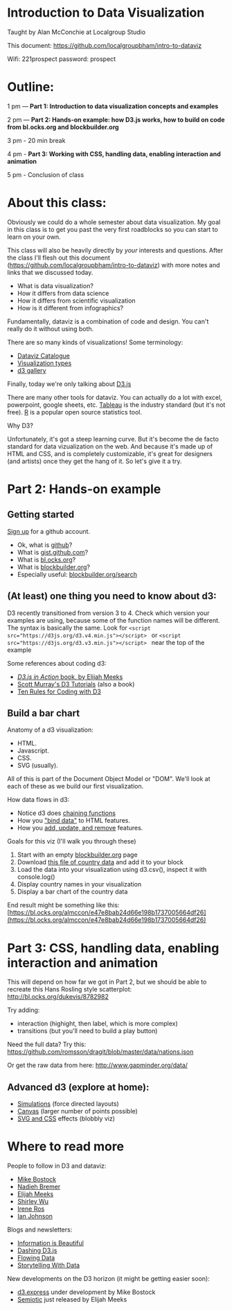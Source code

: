 # Introduction to Data Visualization 
Taught by Alan McConchie at Localgroup Studio

This document: https://github.com/localgroupbham/intro-to-dataviz

Wifi: 221prospect password: prospect

# Outline:


1 pm — **Part 1: Introduction to data visualization concepts and examples**

2 pm — **Part 2: Hands-on example: how D3.js works, how to build on code from bl.ocks.org and blockbuilder.org**

3 pm - 20 min break

4 pm - **Part 3: Working with CSS, handling data, enabling interaction and animation**

5 pm - Conclusion of class

# About this class: 

Obviously we could do a whole semester about data visualization. My goal in this class is to get you past the very first roadblocks so you can start to learn on your own.

This class will also be heavily directly by _your_ interests and questions. After the class I'll flesh out this document (https://github.com/localgroupbham/intro-to-dataviz) with more notes and links that we discussed today.

* What is data visualization?
* How it differs from data science
* How it differs from scientific visualization
* How is it different from infographics?

Fundamentally, dataviz is a combination of code and design. You can't really do it without using both.

There are so many kinds of visualizations! Some terminology:

* [Dataviz Catalogue](http://www.datavizcatalogue.com/)
* [Visualization types](http://guides.library.duke.edu/datavis/vis_types)
* [d3 gallery](https://github.com/d3/d3/wiki/Gallery)


Finally, today we're only talking about [D3.js](https://d3js.org/)

There are many other tools for dataviz. You can actually do a lot with excel, powerpoint, google sheets, etc. [Tableau](http://tableau.com) is the industry standard (but it's not free). [R](https://www.r-project.org/) is a popular open source statistics tool.

Why D3?

Unfortunately, it's got a steep learning curve. But it's become the de facto standard for data vizualization on the web. And because it's made up of HTML and CSS, and is completely customizable, it's great for designers (and artists) once they get the hang of it. So let's give it a try. 


# Part 2: Hands-on example

## Getting started

[Sign up](https://github.com/join) for a github account.

* Ok, what is [github](http://github.com)?
* What is [gist.github.com](http://gist.github.com)?
* What is [bl.ocks.org](http://bl.ocks.org)?
* What is [blockbuilder.org](http://blockbuilder.org)?
* Especially useful: [blockbuilder.org/search](http://blockbuilder.org/search)

## (At least) one thing you need to know about d3:
D3 recently transitioned from version 3 to 4. Check which version your examples are using, because some of the function names will be different. The syntax is basically the same. Look for `<script src="https://d3js.org/d3.v4.min.js"></script>
` or `<script src="https://d3js.org/d3.v3.min.js"></script>
` near the top of the example
      
  Some references about coding d3:
  
  * [_D3.js in Action_ book, by Elijah Meeks](https://www.manning.com/books/d3js-in-action-second-edition)
  * [Scott Murray's D3 Tutorials](http://alignedleft.com/tutorials/d3) (also a book)
  * [Ten Rules for Coding with D3](https://northlandia.wordpress.com/2014/10/23/ten-best-practices-for-coding-with-d3/)

## Build a bar chart

Anatomy of a d3 visualization: 

* HTML.
* Javascript.
* CSS.
* SVG (usually). 

All of this is part of the Document Object Model or "DOM". We'll look at each of these as we build our first visualization.

How data flows in d3:

* Notice d3 does [chaining functions](http://alignedleft.com/tutorials/d3/chaining-methods)
* How you ["bind data"](http://alignedleft.com/tutorials/d3/binding-data) to HTML features.
* How you [add, update, and remove](https://bl.ocks.org/mbostock/3808218) features.

Goals for this viz (I'll walk you through these)

1. Start with an empty [blockbuilder.org](http://blockbuilder.org) page
2. Download [this file of country data](https://gist.github.com/almccon/e47e8bab24d66e198b1737005664df26/raw/5e7e4fbcaf986482aea142414f84b5046808977e/gapminder_avg.csv) and add it to your block
3. Load the data into your visualization using d3.csv(), inspect it with console.log()
4. Display country names in your visualization
5. Display a bar chart of the country data

End result might be something like this:
[https://bl.ocks.org/almccon/e47e8bab24d66e198b1737005664df26](https://bl.ocks.org/almccon/e47e8bab24d66e198b1737005664df26)



# Part 3: CSS, handling data, enabling interaction and animation


This will depend on how far we got in Part 2, but we should be able to recreate this Hans Rosling style scatterplot:
    http://bl.ocks.org/dukevis/8782982

Try adding: 

* interaction (highight, then label, which is more complex)
* transitions (but you'll need to build a play button)

Need the full data?
Try this: https://github.com/romsson/dragit/blob/master/data/nations.json

Or get the raw data from here: http://www.gapminder.org/data/

## Advanced d3 (explore at home):

* [Simulations](https://bl.ocks.org/mbostock/4062045) (force directed layouts)
* [Canvas](http://blockbuilder.org/mbostock/2647922) (larger number of points possible)
* [SVG and CSS](http://bl.ocks.org/nbremer/0e98c72b043590769facc5e829ebf43f) effects (blobbly viz)


# Where to read more

People to follow in D3 and dataviz:

* [Mike Bostock](https://bost.ocks.org/mike/)
* [Nadieh Bremer](https://www.visualcinnamon.com/)
* [Elijah Meeks](http://elijahmeeks.com/)
* [Shirley Wu](http://sxywu.com/)
* [Irene Ros](http://www.ireneros.com/)
* [Ian Johnson](http://bl.ocks.org/enjalot)

Blogs and newsletters:

* [Information is Beautiful](http://www.informationisbeautiful.net/)
* [Dashing D3.js](https://www.dashingd3js.com/)
* [Flowing Data](http://flowingdata.com/)
* [Storytelling With Data](http://www.storytellingwithdata.com/)

New developments on the D3 horizon (it might be getting easier soon):

* [d3.express](https://medium.com/@mbostock/a-better-way-to-code-2b1d2876a3a0) under development by Mike Bostock
* [Semiotic](https://medium.com/@Elijah_Meeks/introducing-semiotic-for-data-visualization-88dc3c6b6926) just released by Elijah Meeks
